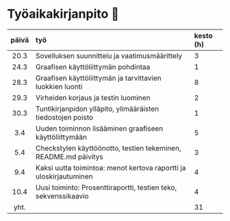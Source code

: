# Työaikakirjanpito    :memo:

| päivä  | työ                                                                | kesto (h)  |
| :----: | :----                                                              |       :----|
| 20.3   | Sovelluksen suunnittelu ja vaatimusmäärittely                      |     3      |
| 24.3   | Graafisen käyttöliittymän pohdintaa                                |     1      |
| 28.3   | Graafisen käyttöliittymän ja tarvittavien luokkien luonti          |     8      |
| 29.3   | Virheiden korjaus ja testin luominen                               |     2      |
| 30.3   | Tuntikirjanpidon ylläpito, ylimääräisten tiedostojen poisto        |     1      |
| 3.4    | Uuden toiminnon lisääminen graafiseen käyttöliittymään             |     5      |
| 5.4    | Checkstylen käyttöönotto, testien tekeminen, README.md päivitys    |     3      |
| 9.4    | Kaksi uutta toimintoa: menot kertova raportti ja uloskirjautuminen |     4      |
| 10.4   | Uusi toiminto: Prosenttiraportti, testien teko, sekvenssikaavio    |     4      |
| yht.   |                                                                    |     31     |



